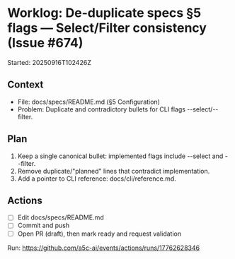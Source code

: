 # Worklog: De-duplicate specs §5 flags — Select/Filter consistency (Issue #674)

Started: 20250916T102426Z

## Context

- File: docs/specs/README.md (§5 Configuration)
- Problem: Duplicate and contradictory bullets for CLI flags --select/--filter.

## Plan

1. Keep a single canonical bullet: implemented flags include --select and --filter.
2. Remove duplicate/"planned" lines that contradict implementation.
3. Add a pointer to CLI reference: docs/cli/reference.md.

## Actions

- [ ] Edit docs/specs/README.md
- [ ] Commit and push
- [ ] Open PR (draft), then mark ready and request validation

Run: https://github.com/a5c-ai/events/actions/runs/17762628346
